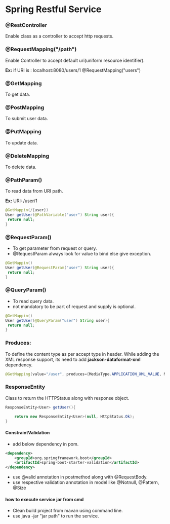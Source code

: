 # Spring Restful Service

### @RestController
Enable class as a controller to accept http requests.

### @RequestMapping("/path")
Enable Controller to accept default uri(uniform resource identifier).

**Ex:** 
if URI is : localhost:8080/users/1
@RequestMapping("users")

### @GetMapping
To get data.

### @PostMapping
To submit user data.

### @PutMapping
To update data.

### @DeleteMapping
To delete data.

### @PathParam()
To read data from URI path.

**Ex:**
URI: /user/1

```java
@GetMappin(/{user})
User getUser(@PathVariable("user") String user){
 return null;
}
```

### @RequestParam()
- To get parameter from request or query.
- @RequestParam always look for value to bind else give exception.

```java
@GetMappin()
User getUser(@RequestParam("user") String user){
 return null;
}
```
	
### @QueryParam()
- To read query data.
- not mandatory to be part of request and supply is optional.

```java
@GetMappin()
User getUser(@QueryParam("user") String user){
 return null;
}
```

### Produces:
To define the content type as per accept type in header.
While adding the XML response support, its need to add **jackson-dataformat-xml** dependency.
```java
@GetMapping(value="/user", produces={MediaType.APPLICATION_XML_VALUE, MediaType.APPLICATION_JSON_VALUE)
```

### ResponseEntity<T>
Class to return the HTTPStatus along with response object.

```java
ResponseEntity<User> getUser(){

	return new ResponseEntity<User>(null, HttpStatus.Ok);
}
```

#### ConstraintValidation
- add below dependency in pom.
```xml
<dependency>
	<groupId>org.springframework.boot</groupId>
	<artifactId>spring-boot-starter-validation</artifactId>
</dependency>
```

- use @valid annotation in postmethod along with @RequestBody.
- use respective validation annotation in model like @Notnull, @Pattern, @Size

#### how to execute service jar from cmd
- Clean build project from mavan using command line.
- use java -jar "jar path" to run the service.


